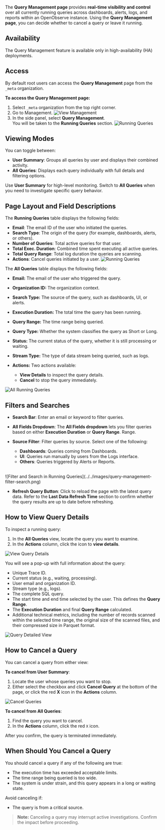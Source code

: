 The **Query Management page** provides **real-time visibility and control** over all currently running queries across dashboards, alerts, logs, and reports within an OpenObserve instance. Using the **Query Management page**, you can decide whether to cancel a query or leave it running. 

## Availability

The Query Management feature is available only in high-availability (HA) deployments.

## Access

By default root users can access the **Query Management** page from the `_meta` organization. 

**To access the Query Management page:**

1. Select `_meta` organization from the top right corner.   
2. Go to Management. 
![View Management](../../images/query-management-access.png)  
3. In the side panel, select **Query Management**.   
   You will be taken to the **Running Queries** section.
![Running Queries](../../images/query-management-running-queries.png)

## Viewing Modes

You can toggle between:

- **User Summary**: Groups all queries by user and displays their combined activity.  
- **All Queries**: Displays each query individually with full details and filtering options.

Use **User Summary** for high-level monitoring. Switch to **All Queries** when you need to investigate specific query behavior.

## Page Layout and Field Descriptions

The **Running Queries** table displays the following fields:

- **Email**: The email ID of the user who initiated the queries.  
- **Search Type**: The origin of the query (for example, dashboards, alerts, or others).  
- **Number of Queries**: Total active queries for that user.  
- **Total Exec. Duration**: Combined time spent executing all active queries.  
- **Total Query Range**: Total log duration the queries are scanning.  
- **Actions**: Cancel queries initiated by a user.
![Running Queries](../../images/query-management-running-queries.png)

The **All Queries** table displays the following fields: 

- **Email:** The email of the user who triggered the query.  
- **Organization ID:** The organization context.   
- **Search Type:** The source of the query, such as dashboards, UI, or alerts.  
- **Execution Duration:** The total time the query has been running.  
- **Query Range:** The time range being queried.  
- **Query Type:** Whether the system classifies the query as Short or Long.  
- **Status:** The current status of the query, whether it is still processing or waiting.  
- **Stream Type:** The type of data stream being queried, such as logs.  
- **Actions:** Two actions available: 

    - **View Details** to inspect the query details.  
    - **Cancel** to stop the query immediately.

![All Running Queries](../../images/query-management-all-queries.png)

## Filters and Searches

- **Search Bar**: Enter an email or keyword to filter queries.  
- **All Fields Dropdown**: The **All Fields dropdown** lets you filter queries based on either **Execution Duration** or **Query Range**. Range.  
- **Source Filter**: Filter queries by source. Select one of the following: 

    - **Dashboards**: Queries coming from Dashboards.  
    - **UI**: Queries run manually by users from the Logs interface.  
    - **Others**: Queries triggered by Alerts or Reports.
<br>
![Filter and Search in Running Queries](../../images/query-management-filter-search.png)

- **Refresh Query Button**: Click to reload the page with the latest query data. Refer to the **Last Data Refresh Time** section to confirm whether the query results are up to date before refreshing.

## How to View Query Details

To inspect a running query:

1. In the **All Queries** view, locate the query you want to examine.  
2. In the **Actions** column, click the icon to **view details**.

![View Query Details](../../images/query-management-view-details.png)

You will see a pop-up with full information about the query:

- Unique Trace ID.  
- Current status (e.g., waiting, processing).  
- User email and organization ID.  
- Stream type (e.g., logs).  
- The complete SQL query.  
- The start time and end time selected by the user. This defines the **Query Range**.  
- The **Execution Duration** and final **Query Range** calculated.  
- Additional technical metrics, including the number of records scanned within the selected time range, the original size of the scanned files, and their compressed size in Parquet format.

![Query Detailed View](../../images/query-management-view-query-details.png)

## How to Cancel a Query

You can cancel a query from either view:

**To cancel from User Summary**:

1. Locate the user whose queries you want to stop.  
2. Either select the checkbox and click **Cancel Query** at the bottom of the page, or click the red **X** icon in the **Actions** column.

![Cancel Queries](../../images/query-management-cancel-queries.png)

**To cancel from All Queries**:

1. Find the query you want to cancel.  
2. In the **Actions** column, click the red `X` icon.

After you confirm, the query is terminated immediately.

## When Should You Cancel a Query

You should cancel a query if any of the following are true:

- The execution time has exceeded acceptable limits.  
- The time range being queried is too wide.   
- The system is under strain, and this query appears in a long or waiting state.

Avoid canceling if:

- The query is from a critical source. 

> **Note:** Canceling a query may interrupt active investigations. Confirm the impact before proceeding.

